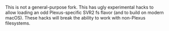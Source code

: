 This is not a general-purpose fork.  This has ugly experimental hacks to allow loading an odd Plexus-specific SVR2 fs flavor (and to build on modern macOS).  These hacks will break the ability to work with non-Plexus filesystems.
